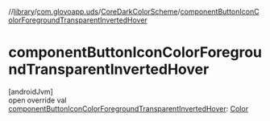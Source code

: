 //[library](../../../index.md)/[com.glovoapp.uds](../index.md)/[CoreDarkColorScheme](index.md)/[componentButtonIconColorForegroundTransparentInvertedHover](component-button-icon-color-foreground-transparent-inverted-hover.md)

# componentButtonIconColorForegroundTransparentInvertedHover

[androidJvm]\
open override val [componentButtonIconColorForegroundTransparentInvertedHover](component-button-icon-color-foreground-transparent-inverted-hover.md): [Color](https://developer.android.com/reference/kotlin/androidx/compose/ui/graphics/Color.html)
